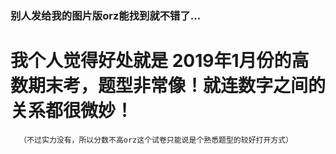 ### 别人发给我的图片版orz能找到就不错了...
# 我个人觉得好处就是 2019年1月份的高数期末考，题型非常像！就连数字之间的关系都很微妙！
      （不过实力没有，所以分数不高orz这个试卷只能说是个熟悉题型的较好打开方式）
